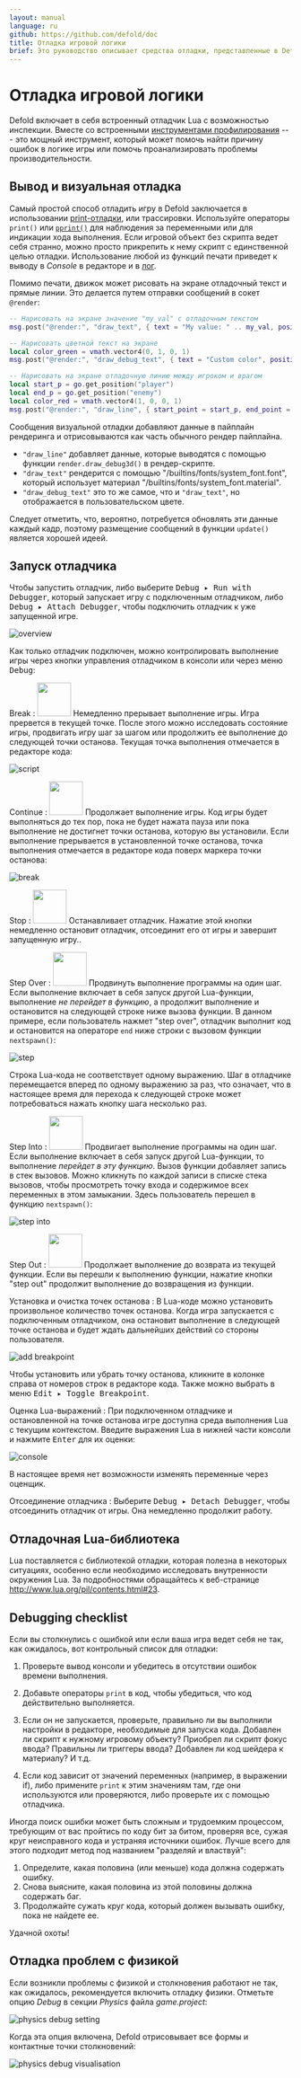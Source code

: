 ```yaml
---
layout: manual
language: ru
github: https://github.com/defold/doc
title: Отладка игровой логики
brief: Это руководство описывает средства отладки, представленные в Defold.
---
```


# Отладка игровой логики

Defold включает в себя встроенный отладчик Lua с возможностью инспекции. Вместе со встроенными [инструментами профилирования](/ru/manuals/profiling) --- это мощный инструмент, который может помочь найти причину ошибок в логике игры или помочь проанализировать проблемы производительности.

## Вывод и визуальная отладка

Самый простой способ отладить игру в Defold заключается в использовании [print-отладки](http://en.wikipedia.org/wiki/Debugging#Techniques), или трассировки. Используйте операторы `print()` или [`pprint()`](/ref/builtins#pprint) для наблюдения за переменными или для индикации хода выполнения. Если игровой объект без скрипта ведет себя странно, можно просто прикрепить к нему скрипт с единственной целью отладки. Использование любой из функций печати приведет к выводу в *Console* в редакторе и в [лог](/ru/manuals/debugging-game-and-system-logs).

Помимо печати, движок может рисовать на экране отладочный текст и прямые линии. Это делается путем отправки сообщений в сокет `@render`:

```lua
-- Нарисовать на экране значение "my_val" с отладочным текстом
msg.post("@render:", "draw_text", { text = "My value: " .. my_val, position = vmath.vector3(200, 200, 0) })

-- Нарисовать цветной текст на экране
local color_green = vmath.vector4(0, 1, 0, 1)
msg.post("@render:", "draw_debug_text", { text = "Custom color", position = vmath.vector3(200, 180, 0), color = color_green })

-- Нарисовать на экране отладочную линию между игроком и врагом
local start_p = go.get_position("player")
local end_p = go.get_position("enemy")
local color_red = vmath.vector4(1, 0, 0, 1)
msg.post("@render:", "draw_line", { start_point = start_p, end_point = end_p, color = color_red })
```

Сообщения визуальной отладки добавляют данные в пайплайн рендеринга и отрисовываются как часть обычного рендер пайплайна.

* `"draw_line"` добавляет данные, которые выводятся с помощью функции `render.draw_debug3d()` в рендер-скрипте.
* `"draw_text"` рендерится с помощью "/builtins/fonts/system_font.font", который использует материал "/builtins/fonts/system_font.material".
* `"draw_debug_text"` это то же самое, что и `"draw_text"`, но отображается в пользовательском цвете.

Следует отметить, что, вероятно, потребуется обновлять эти данные каждый кадр, поэтому размещение сообщений в функции `update()` является хорошей идеей.

## Запуск отладчика

Чтобы запустить отладчик, либо выберите <kbd>Debug ▸ Run with Debugger</kbd>, который запускает игру с подключенным отладчиком, либо <kbd>Debug ▸ Attach Debugger</kbd>, чтобы подключить отладчик к уже запущенной игре.

![overview](/manuals/images/debugging/overview.png)

Как только отладчик подключен, можно контролировать выполнение игры через кнопки управления отладчиком в консоли или через меню <kbd>Debug</kbd>:

Break
: <img src='/manuals/images/debugging/pause.svg' width='60px'/>
  Немедленно прерывает выполнение игры. Игра прервется в текущей точке. После этого можно исследовать состояние игры, продвигать игру шаг за шагом или продолжить ее выполнение до следующей точки останова. Текущая точка выполнения отмечается в редакторе кода:

  ![script](/manuals/images/debugging/script.png)

Continue
: <img src='/manuals/images/debugging/play.svg' width='60px'/>
  Продолжает выполнение игры. Код игры будет выполняться до тех пор, пока не будет нажата пауза или пока выполнение не достигнет точки останова, которую вы установили. Если выполнение прерывается в установленной точке останова, точка выполнения отмечается в редакторе кода поверх маркера точки останова:

  ![break](/manuals/images/debugging/break.png)

Stop
: <img src='/manuals/images/debugging/stop.svg' width='60px'/>
  Останавливает отладчик. Нажатие этой кнопки немедленно остановит отладчик, отсоединит его от игры и завершит запущенную игру..

Step Over
: <img src='/manuals/images/debugging/step_over.svg' width='60px'/>
  Продвинуть выполнение программы на один шаг. Если выполнение включает в себя запуск другой Lua-функции, выполнение _не перейдет в функцию_, а продолжит выполнение и остановится на следующей строке ниже вызова функции. В данном примере, если пользователь нажмет "step over", отладчик выполнит код и остановится на операторе `end` ниже строки с вызовом функции `nextspawn()`:

  ![step](/manuals/images/debugging/step.png)

<div class='sidenote' markdown='1'>
Строка Lua-кода не соответствует одному выражению. Шаг в отладчике перемещается вперед по одному выражению за раз, что означает, что в настоящее время для перехода к следующей строке может потребоваться нажать кнопку шага несколько раз.
</div>

Step Into
: <img src='/manuals/images/debugging/step_in.svg' width='60px'/>
  Продвигает выполнение программы на один шаг. Если выполнение включает в себя запуск другой Lua-функции, то выполнение _перейдет в эту функцию_. Вызов функции добавляет запись в стек вызовов. Можно кликнуть по каждой записи в списке стека вызовов, чтобы просмотреть точку входа и содержимое всех переменных в этом замыкании. Здесь пользователь перешел в функцию `nextspawn()`:

  ![step into](/manuals/images/debugging/step_into.png)

Step Out
: <img src='/manuals/images/debugging/step_out.svg' width='60px'/>
  Продолжает выполнение до возврата из текущей функции. Если вы перешли к выполнению функции, нажатие кнопки "step out" продолжит выполнение до возвращения из функции.

Установка и очистка точек останова
: В Lua-коде можно установить произвольное количество точек останова. Когда игра запускается с подключенным отладчиком, она остановит выполнение в следующей точке останова и будет ждать дальнейших действий со стороны пользователя.

  ![add breakpoint](/manuals/images/debugging/add_breakpoint.png)

  Чтобы установить или убрать точку останова, кликните в колонке справа от номеров строк в редакторе кода. Также можно выбрать в меню <kbd>Edit ▸ Toggle Breakpoint</kbd>.

Оценка Lua-выражений
: При подключенном отладчике и остановленной на точке останова игре доступна среда выполнения Lua с текущим контекстом. Введите выражения Lua в нижней части консоли и нажмите <kbd>Enter</kbd> для их оценки:

  ![console](/manuals/images/debugging/console.png)

  В настоящее время нет возможности изменять переменные через оценщик.

Отсоединение отладчика
: Выберите <kbd>Debug ▸ Detach Debugger</kbd>, чтобы отсоединить отладчик от игры. Она немедленно продолжит работу.

## Отладочная Lua-библиотека

Lua поставляется с библиотекой отладки, которая полезна в некоторых ситуациях, особенно если необходимо исследовать внутренности окружения Lua. За подробностями обращайтесь к веб-странице http://www.lua.org/pil/contents.html#23.

## Debugging checklist

Если вы столкнулись с ошибкой или если ваша игра ведет себя не так, как ожидалось, вот контрольный список для отладки:

1. Проверьте вывод консоли и убедитесь в отсутствии ошибок времени выполнения.

2. Добавьте операторы `print` в код, чтобы убедиться, что код действительно выполняется.

3. Если он не запускается, проверьте, правильно ли вы выполнили настройки в редакторе, необходимые для запуска кода. Добавлен ли скрипт к нужному игровому объекту? Приобрел ли скрипт фокус ввода? Правильны ли триггеры ввода? Добавлен ли код шейдера к материалу? И т.д.

4. Если код зависит от значений переменных (например, в выражении if), либо примените `print` к этим значениям там, где они используются или проверяются, либо проверьте их с помощью отладчика.

Иногда поиск ошибки может быть сложным и трудоемким процессом, требующим от вас пройтись по коду бит за битом, проверяя все, сужая круг неисправного кода и устраняя источники ошибок. Лучше всего для этого подходит метод под названием "разделяй и властвуй":

1. Определите, какая половина (или меньше) кода должна содержать ошибку.
2. Снова выясните, какая половина из этой половины должна содержать баг.
3. Продолжайте сужать круг кода, который должен вызывать ошибку, пока не найдете ее.

Удачной охоты!

## Отладка проблем с физикой

Если возникли проблемы с физикой и столкновения работают не так, как ожидалось, рекомендуется включить отладку физики. Отметьте опцию *Debug* в секции *Physics* файла *game.project*:

![physics debug setting](/manuals/images/debugging/physics_debug_setting.png)

Когда эта опция включена, Defold отрисовывает все формы и контактные точки столкновений:

![physics debug visualisation](/manuals/images/debugging/physics_debug_visualisation.png)
